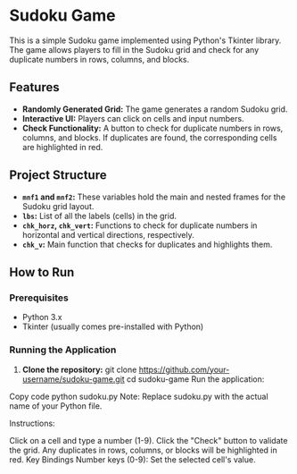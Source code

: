 # Sudoku Game

This is a simple Sudoku game implemented using Python's Tkinter library. The game allows players to fill in the Sudoku grid and check for any duplicate numbers in rows, columns, and blocks.

## Features

- **Randomly Generated Grid:** The game generates a random Sudoku grid.
- **Interactive UI:** Players can click on cells and input numbers.
- **Check Functionality:** A button to check for duplicate numbers in rows, columns, and blocks. If duplicates are found, the corresponding cells are highlighted in red.

## Project Structure

- **`mnf1` and `mnf2`:** These variables hold the main and nested frames for the Sudoku grid layout.
- **`lbs`:** List of all the labels (cells) in the grid.
- **`chk_horz`, `chk_vert`:** Functions to check for duplicate numbers in horizontal and vertical directions, respectively.
- **`chk_v`:** Main function that checks for duplicates and highlights them.

## How to Run

### Prerequisites

- Python 3.x
- Tkinter (usually comes pre-installed with Python)

### Running the Application

1. **Clone the repository:**
   git clone https://github.com/your-username/sudoku-game.git
   cd sudoku-game
Run the application:

Copy code
python sudoku.py
Note: Replace sudoku.py with the actual name of your Python file.

Instructions:

Click on a cell and type a number (1-9).
Click the "Check" button to validate the grid. Any duplicates in rows, columns, or blocks will be highlighted in red.
Key Bindings
Number keys (0-9): Set the selected cell's value.
